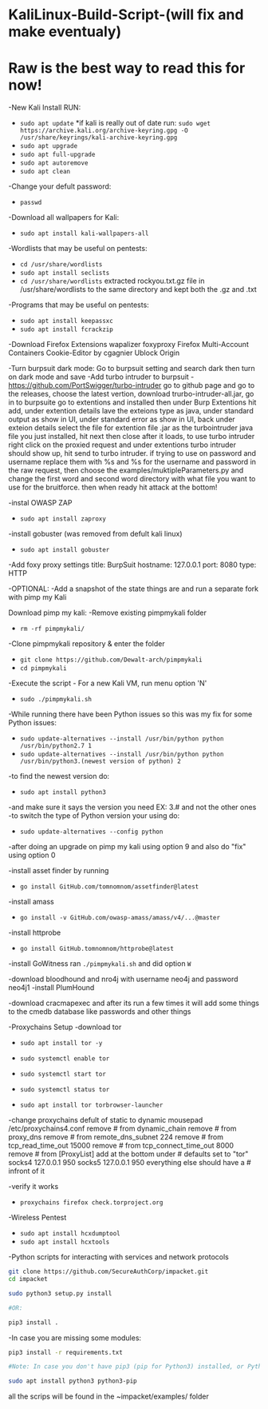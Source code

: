 # KaliLinux-Build-Script-(will fix and make eventualy)
# Raw is the best way to read this for now!

-New Kali Install RUN:
- ``` sudo apt update ```
*if kali is really out of date run: ``` sudo wget https://archive.kali.org/archive-keyring.gpg -O /usr/share/keyrings/kali-archive-keyring.gpg ```
- ``` sudo apt upgrade ```
- ``` sudo apt full-upgrade ```
- ``` sudo apt autoremove ```
- ``` sudo apt clean ```

-Change your defult password:
- ``` passwd ```

-Download all wallpapers for Kali:
- ``` sudo apt install kali-wallpapers-all ```

-Wordlists that may be useful on pentests:
- ``` cd /usr/share/wordlists ```
- ``` sudo apt install seclists ```
- ``` cd /usr/share/wordlists ```
extracted rockyou.txt.gz file in /usr/share/wordlists to the same directory and kept both the .gz and .txt 

-Programs that may be useful on pentests:
- ``` sudo apt install keepassxc ```
- ``` sudo apt install fcrackzip ```

-Download Firefox Extensions
wapalizer
foxyproxy
Firefox Multi-Account Containers
Cookie-Editor         by cgagnier
Ublock Origin 

-Turn burpsuit dark mode:
Go to burpsuit setting and search dark then turn on dark mode and save
-Add turbo intruder to burpsuit - https://github.com/PortSwigger/turbo-intruder
go to github page and go to the releases, choose the latest vertion, download trurbo-intruder-all.jar, go in to burpsuite go to extentions and installed then under Burp Extentions hit add, under extention details lave the exteions type as java, under standard output as show in UI, under standard error as show in UI, back under exteion details select the file for extention file .jar as the turbointruder java file you just installed, hit next then close after it loads, to use turbo intruder right click on the proxied request and under extentions turbo intruder should show up, hit send to turbo intruder. 
if trying to use on password and username replace them with %s and %s for the username and password in the raw request, then choose the examples/muktipleParameters.py and change the first word and second word directory with what file you want to use for the bruitforce. then when ready hit attack at the bottom!

-instal OWASP ZAP
- ``` sudo apt install zaproxy ```

-install gobuster (was removed from defult kali linux)
- ``` sudo apt install gobuster ```

-Add foxy proxy settings
title: BurpSuit
hostname: 127.0.0.1
port: 8080
type: HTTP

-OPTIONAL:
-Add a snapshot of the state things are and run a separate fork with pimp my Kali

Download pimp my kali:
-Remove existing pimpmykali folder
- ``` rm -rf pimpmykali/ ```

-Clone pimpmykali repository & enter the folder
- ``` git clone https://github.com/Dewalt-arch/pimpmykali ```
- ``` cd pimpmykali ```

-Execute the script - For a new Kali VM, run menu option 'N'
- ``` sudo ./pimpmykali.sh ```


-While running there have been Python issues so this was my fix for some Python issues:
- ``` sudo update-alternatives --install /usr/bin/python python /usr/bin/python2.7 1 ```
- ``` sudo update-alternatives --install /usr/bin/python python /usr/bin/python3.(newest version of python) 2 ```

-to find the newest version do:
- ``` sudo apt install python3 ```

-and make sure it says the version you need EX: 3.# and not the other ones
-to switch the type of Python version your using do:
- ``` sudo update-alternatives --config python ```


-after doing an upgrade on pimp my kali using option 9 and also do "fix" using option 0 

-install asset finder by running 
- ``` go install GitHub.com/tomnomnom/assetfinder@latest ```

-install amass 
- ``` go install -v GitHub.com/owasp-amass/amass/v4/...@master ```

-install httprobe 
- ``` go install GitHub.tomnomnom/httprobe@latest ```

-install GoWitness 
ran ``` ./pimpmykali.sh ``` and did option ``` W ```

-download bloodhound and nro4j with username neo4j and password neo4j1
-install PlumHound 

-download cracmapexec and after its run a few times it will add some things to the cmedb database like passwords and other things




-Proxychains Setup
-download tor 
- ``` sudo apt install tor -y ```

- ``` sudo systemctl enable tor ```
- ``` sudo systemctl start tor ```
- ``` sudo systemctl status tor ```

- ``` sudo apt install tor torbrowser-launcher ```

-change proxychains defult of static to dynamic 
mousepad /etc/proxychains4.conf
  remove # from dynamic_chain
  remove # from proxy_dns
  remove # from remote_dns_subnet 224
  remove # from tcp_read_time_out 15000
  remove # from tcp_connect_time_out 8000
  remove # from [ProxyList]
  add at the bottom under # defaults set to "tor"
    socks4 127.0.0.1 950
    socks5 127.0.0.1 950
  everything else should have a # infront of it

-verify it works
- ``` proxychains firefox check.torproject.org ```



-Wireless Pentest
- ``` sudo apt install hcxdumptool ```
- ``` sudo apt install hcxtools ```





-Python scripts for interacting with services and network protocols 

```bash
git clone https://github.com/SecureAuthCorp/impacket.git 
cd impacket

sudo python3 setup.py install

#OR:

pip3 install . 
```

-In case you are missing some modules:

```bash
pip3 install -r requirements.txt
```

```bash
#Note: In case you don't have pip3 (pip for Python3) installed, or Python3, install it with the following commands:

sudo apt install python3 python3-pip
```
all the scrips will be found in the ~impacket/examples/ folder 



























































